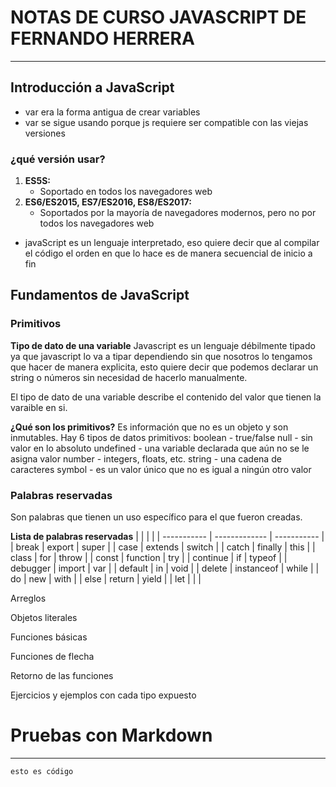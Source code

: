 # NOTAS DE CURSO JAVASCRIPT DE FERNANDO HERRERA
___
## Introducción a JavaScript
- var era la forma antigua de crear variables
- var se sigue usando porque js requiere ser compatible con las viejas versiones

### ¿qué versión usar?
1. **ES5S:**
    - Soportado en todos los navegadores web 
2. **ES6/ES2015, ES7/ES2016, ES8/ES2017:**
    - Soportados por la mayoría de navegadores modernos, pero no por todos los navegadores web

- javaScript es un lenguaje interpretado, eso quiere decir que al compilar el código el orden en que lo hace es de manera secuencial de inicio a fin

## Fundamentos de JavaScript

### Primitivos

**Tipo de dato de una variable**
Javascript es un lenguaje débilmente tipado ya que javascript lo va a tipar dependiendo sin que nosotros lo tengamos que hacer de manera explicita, esto quiere decir que podemos declarar un string o números sin necesidad de hacerlo manualmente.

El tipo de dato de una variable describe el contenido del valor que tienen la varaible en si. 


**¿Qué son los primitivos?**
Es información que no es un objeto y son inmutables.
Hay 6 tipos de datos primitivos:
boolean - true/false
null - sin valor en lo absoluto
undefined - una variable declarada que aún no se le asigna valor
number - integers, floats, etc.
string - una cadena de caracteres
symbol - es un valor único que no es igual a ningún otro valor

### Palabras reservadas
Son palabras que tienen un uso específico para el que fueron creadas.

**Lista de palabras reservadas**
|  |  |  |
| ----------- | ------------- | ----------- |
| break | export | super |
| case | extends | switch |
| catch | finally | this |
| class | for | throw |
| const | function | try |
| continue | if | typeof |
| debugger | import | var |
| default | in | void |
| delete | instanceof | while |
| do | new | with |
| else | return | yield |
| let | | |

Arreglos

Objetos literales

Funciones básicas

Funciones de flecha

Retorno de las funciones

Ejercicios y ejemplos con cada tipo expuesto


# Pruebas con Markdown
___
~~~~
esto es código
~~~~
